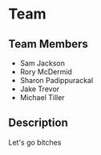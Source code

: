 # Team

## Team Members
- Sam Jackson 
- Rory McDermid
- Sharon Padippurackal
- Jake Trevor
- Michael Tiller

## Description
Let's go bitches

